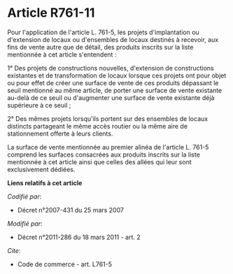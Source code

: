 # Article R761-11

Pour l'application de l'article L. 761-5, les projets d'implantation ou d'extension de locaux ou d'ensembles de locaux
destinés à recevoir, aux fins de vente autre que de détail, des produits inscrits sur la liste mentionnée à cet article
s'entendent : 

1° Des projets de constructions nouvelles, d'extension de constructions existantes et de transformation de locaux lorsque ces
projets ont pour objet ou pour effet de créer une surface de vente de ces produits dépassant le seuil mentionné au même
article, de porter une surface de vente existante au-delà de ce seuil ou d'augmenter une surface de vente existante déjà
supérieure à ce seuil ; 

2° Des mêmes projets lorsqu'ils portent sur des ensembles de locaux distincts partageant le même accès routier ou la même
aire de stationnement offerte à leurs clients. 

La surface de vente mentionnée au premier alinéa de l'article L. 761-5 comprend les surfaces consacrées aux produits inscrits
sur la liste mentionnée à cet article ainsi que celles des allées qui leur sont exclusivement dédiées.

**Liens relatifs à cet article**

_Codifié par_:

  - Décret n°2007-431 du 25 mars 2007

_Modifié par_:

  - Décret n°2011-286 du 18 mars 2011 - art. 2

_Cite_:

  - Code de commerce - art. L761-5
